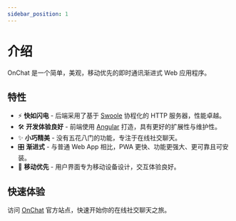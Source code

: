 ```yaml
---
sidebar_position: 1
---
```


# 介绍

OnChat 是一个简单，美观，移动优先的即时通讯渐进式 Web 应用程序。

## 特性

- ⚡️ **快如闪电** - 后端采用了基于 [Swoole](https://www.swoole.com/) 协程化的 HTTP 服务器，性能卓越。
- 🛠 **开发体验良好** - 前端使用 [Angular](https://angular.io/) 打造，具有更好的扩展性与维护性。
- ✨ **小巧精美** - 没有五花八门的功能，专注于在线社交聊天。
- 🎛 **渐进式** - 与普通 Web App 相比，PWA 更快、功能更强大、更可靠且可安装。
- 📲 **移动优先** - 用户界面专为移动设备设计，交互体验良好。

## 快速体验

访问 [OnChat](https://chat.hypergo.net) 官方站点，快速开始你的在线社交聊天之旅。

